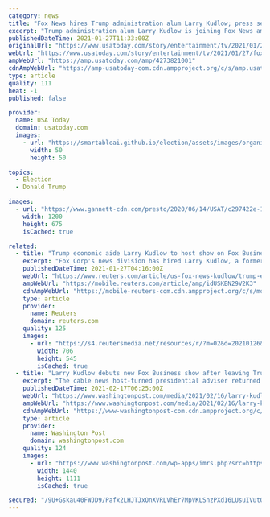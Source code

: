 ```yaml
---
category: news
title: "Fox News hires Trump administration alum Larry Kudlow; press secretary Kayleigh McEnany may be next"
excerpt: "Trump administration alum Larry Kudlow is joining Fox News amid reports that former White House press secretary Kayleigh McEnany will soon join."
publishedDateTime: 2021-01-27T11:33:00Z
originalUrl: "https://www.usatoday.com/story/entertainment/tv/2021/01/27/fox-news-taps-trump-adviser-larry-kudlow-kayleigh-mcenany-may-next/4273821001/"
webUrl: "https://www.usatoday.com/story/entertainment/tv/2021/01/27/fox-news-taps-trump-adviser-larry-kudlow-kayleigh-mcenany-may-next/4273821001/"
ampWebUrl: "https://amp.usatoday.com/amp/4273821001"
cdnAmpWebUrl: "https://amp-usatoday-com.cdn.ampproject.org/c/s/amp.usatoday.com/amp/4273821001"
type: article
quality: 111
heat: -1
published: false

provider:
  name: USA Today
  domain: usatoday.com
  images:
    - url: "https://smartableai.github.io/election/assets/images/organizations/usatoday.com-50x50.jpg"
      width: 50
      height: 50

topics:
  - Election
  - Donald Trump

images:
  - url: "https://www.gannett-cdn.com/presto/2020/06/14/USAT/c297422e-19f3-4a39-8c71-4c8ad6ee6805-AP_Virus_Outbreak_Trump_7.jpg?auto=webp&crop=3265,1837,x0,y166&format=pjpg&width=1200"
    width: 1200
    height: 675
    isCached: true

related:
  - title: "Trump economic aide Larry Kudlow to host show on Fox Business Network"
    excerpt: "Fox Corp's news division has hired Larry Kudlow, a former top economic adviser to ex-President Donald Trump, as a contributor to Fox News and host of a new weekday show on the Fox Business Network, the company said on Tuesday."
    publishedDateTime: 2021-01-27T04:16:00Z
    webUrl: "https://www.reuters.com/article/us-fox-news-kudlow/trump-economic-aide-larry-kudlow-to-host-show-on-fox-business-network-idUSKBN29V2K3"
    ampWebUrl: "https://mobile.reuters.com/article/amp/idUSKBN29V2K3"
    cdnAmpWebUrl: "https://mobile-reuters-com.cdn.ampproject.org/c/s/mobile.reuters.com/article/amp/idUSKBN29V2K3"
    type: article
    provider:
      name: Reuters
      domain: reuters.com
    quality: 125
    images:
      - url: "https://s4.reutersmedia.net/resources/r/?m=02&d=20210126&t=2&i=1549158404&w=&fh=545px&fw=&ll=&pl=&sq=&r=LYNXMPEH0P1HY"
        width: 706
        height: 545
        isCached: true
  - title: "Larry Kudlow debuts new Fox Business show after leaving Trump White House"
    excerpt: "The cable news host-turned presidential adviser returned to his roots Tuesday, debuting a Fox Business show in which he made much of his insider status."
    publishedDateTime: 2021-02-17T06:25:00Z
    webUrl: "https://www.washingtonpost.com/media/2021/02/16/larry-kudlow-fox/"
    ampWebUrl: "https://www.washingtonpost.com/media/2021/02/16/larry-kudlow-fox/?outputType=amp"
    cdnAmpWebUrl: "https://www-washingtonpost-com.cdn.ampproject.org/c/s/www.washingtonpost.com/media/2021/02/16/larry-kudlow-fox/?outputType=amp"
    type: article
    provider:
      name: Washington Post
      domain: washingtonpost.com
    quality: 124
    images:
      - url: "https://www.washingtonpost.com/wp-apps/imrs.php?src=https://arc-anglerfish-washpost-prod-washpost.s3.amazonaws.com/public/5ELBFYTADUI6XILXO5S7FGUVEQ.jpg&w=1440"
        width: 1440
        height: 1111
        isCached: true

secured: "/9U+Gskau40FWJD9/Pafx2LHJTJxOnXVRLVhEr7MpVKLSnzPXd16LUsuIVutORvmA9Rgl/HNuVGA0FSEVvhFKUHr13b5kCuvfyONv20EYIyOjuhqQ5Fkr4ft3KEUB42BcSDZ6uSYe1H7nGl0k+HDh3JsQXmqevwGxPNQd6UMqO8saIBd+wlzWW8m9uwyW54c0MTIJeX+Exv3G0LVAf/Ql3kWEaJKlkW+OZ38W0VnPqmCaWCMO2sVXxS3jItm7q5T6HQoo5tmJ75hTgnQBNDSRpBcxKls7nZZTLsZ0CLdWbwdyfp5BewhY+i4K86hUgXHRDTdgwjQtu/50WSupgfnial1Cc7RiH8KOjr5qvapr6U=;00S5gj4RIld2VgXRbO/Mjg=="
---
```



